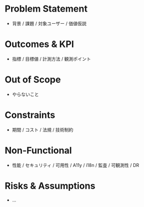 # Problem Statement

- 背景 / 課題 / 対象ユーザー / 価値仮説

# Outcomes & KPI

- 指標 / 目標値 / 計測方法 / 観測ポイント

# Out of Scope

- やらないこと

# Constraints

- 期間 / コスト / 法規 / 技術制約

# Non-Functional

- 性能 / セキュリティ / 可用性 / A11y / i18n / 監査 / 可観測性 / DR

# Risks & Assumptions

- ...
